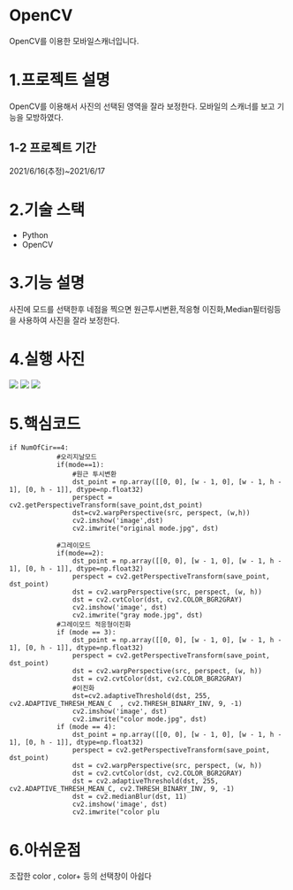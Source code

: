 # OpenCV
OpenCV를 이용한 모바일스캐너입니다.
# 1.프로젝트 설명
OpenCV를 이용해서 사진의 선택된 영역을 잘라 보정한다.
모바일의 스캐너를 보고 기능을 모방하였다.
## 1-2 프로젝트 기간

2021/6/16(추정)~2021/6/17
# 2.기술 스택
- Python
- OpenCV
# 3.기능 설명
사진에 모드를 선택한후 네점을 찍으면 원근투시변환,적응형 이진화,Median필터링등을 사용하여 사진을 잘라 보정한다.
# 4.실행 사진
![](https://velog.velcdn.com/images/yun68000/post/ab7ce272-085d-4d47-b4a3-a13d8750dd69/image.jpg)
![](https://velog.velcdn.com/images/yun68000/post/abcfd410-b979-423c-99f1-53810f367a42/image.jpg)
![](https://velog.velcdn.com/images/yun68000/post/63629c20-7b41-41f9-9a24-eaab6ce5c700/image.jpg)

# 5.핵심코드
```
if NumOfCir==4:
            #오리지날모드
            if(mode==1):
                #원근 투시변환
                dst_point = np.array([[0, 0], [w - 1, 0], [w - 1, h - 1], [0, h - 1]], dtype=np.float32)
                perspect = cv2.getPerspectiveTransform(save_point,dst_point)
                dst=cv2.warpPerspective(src, perspect, (w,h))
                cv2.imshow('image',dst)
                cv2.imwrite("original mode.jpg", dst)

            #그레이모드
            if(mode==2):
                dst_point = np.array([[0, 0], [w - 1, 0], [w - 1, h - 1], [0, h - 1]], dtype=np.float32)
                perspect = cv2.getPerspectiveTransform(save_point, dst_point)
                dst = cv2.warpPerspective(src, perspect, (w, h))
                dst = cv2.cvtColor(dst, cv2.COLOR_BGR2GRAY)
                cv2.imshow('image', dst)
                cv2.imwrite("gray mode.jpg", dst)
            #그레이모드 적응형이진화
            if (mode == 3):
                dst_point = np.array([[0, 0], [w - 1, 0], [w - 1, h - 1], [0, h - 1]], dtype=np.float32)
                perspect = cv2.getPerspectiveTransform(save_point, dst_point)
                dst = cv2.warpPerspective(src, perspect, (w, h))
                dst = cv2.cvtColor(dst, cv2.COLOR_BGR2GRAY)
                #이진화
                dst=cv2.adaptiveThreshold(dst, 255, cv2.ADAPTIVE_THRESH_MEAN_C  , cv2.THRESH_BINARY_INV, 9, -1)
                cv2.imshow('image', dst)
                cv2.imwrite("color mode.jpg", dst)
            if (mode == 4):
                dst_point = np.array([[0, 0], [w - 1, 0], [w - 1, h - 1], [0, h - 1]], dtype=np.float32)
                perspect = cv2.getPerspectiveTransform(save_point, dst_point)
                dst = cv2.warpPerspective(src, perspect, (w, h))
                dst = cv2.cvtColor(dst, cv2.COLOR_BGR2GRAY)
                dst = cv2.adaptiveThreshold(dst, 255, cv2.ADAPTIVE_THRESH_MEAN_C, cv2.THRESH_BINARY_INV, 9, -1)
                dst = cv2.medianBlur(dst, 11)
                cv2.imshow('image', dst)
                cv2.imwrite("color plu
```

# 6.아쉬운점
조잡한 color , color+ 등의 선택창이 아쉽다
